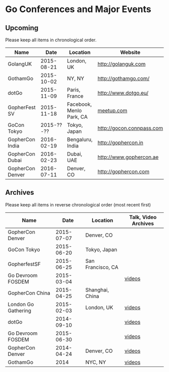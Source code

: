 # Go Conferences and Major Events


## Upcoming

Please keep all items in chronological order.


| Name |  Date | Location | Website |
|-------|-----------|----------|------------|
| GolangUK | 2015-08-21 | London, UK | http://golanguk.com |
| GothamGo | 2015-10-02 | NY, NY | http://gothamgo.com/ |
| dotGo    | 2015-11-09 | Paris, France | http://www.dotgo.eu/ |
| GopherFest SV | 2015-11-18 | Facebook, Menlo Park, CA | [meetup.com](http://www.meetup.com/golangsf/events/223166840/) |
| GoCon Tokyo | 2015-??-?? | Tokyo, Japan | http://gocon.connpass.com | 
| GopherCon India | 2016-02-19 | Bengaluru, India | http://gophercon.in | 
| GopherCon Dubai | 2016-02-23 | Dubai, UAE | http://www.gophercon.ae |
| GopherCon Denver | 2016-07-11 | Denver, CO | http://gophercon.com |




## Archives

Please keep all items in reverse chronological order (most recent first)

| Name | Date | Location | Talk, Video Archives |
|------|------------|----------|----------------|
| GopherCon Denver | 2015-07-07 | Denver, CO | |
| GoCon Tokyo | 2015-06-20 | Tokyo, Japan ||
| GopherfestSF | 2015-06-25 | San Francisco, CA | |
| Go Devroom FOSDEM | 2015-03-04 | | [videos](https://www.youtube.com/playlist?list=PLtLJO5JKE5YDK74RZm67xfwaDgeCj7oqb) |
| GopherCon China | 2015-04-25 | Shanghai, China | |
| London Go Gathering | 2015-02-03 | London, UK | [videos](https://www.youtube.com/playlist?list=PLtLJO5JKE5YCZYDAt8-uyJbVgq1FIUpVM)|
| dotGo | 2014-09-10 | | [videos](https://www.youtube.com/playlist?list=PLMW8Xq7bXrG58Qk-9QSy2HRh2WVeIrs7e) |
| Go Devroom FOSDEM | 2015-06-30 | | [videos](https://www.youtube.com/playlist?list=PLtLJO5JKE5YDKG4WcaNts3IVZqhDmmuBH) |
| GopherCon Denver | 2014-04-24 | Denver, CO | [videos](https://www.youtube.com/playlist?list=PL2ntRZ1ySWBcD_BiJiDJUcyrb2w3bTulF) |
| GothamGo | 2014 | NYC, NY | [videos](https://vimeo.com/channels/852217) |